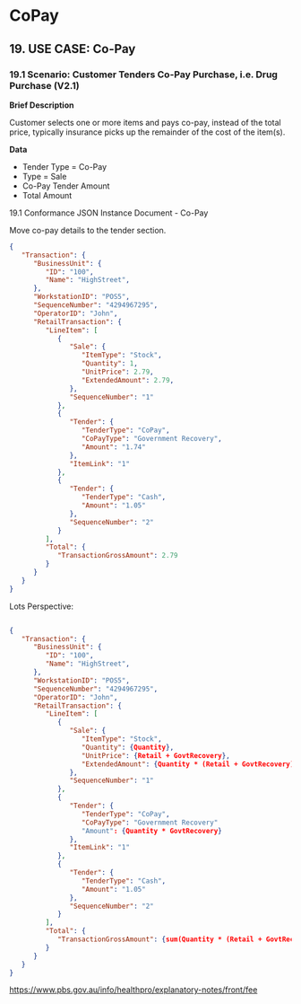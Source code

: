 # CoPay

## **19. USE CASE: Co-Pay**

### **19.1 Scenario: Customer Tenders Co-Pay Purchase, i.e. Drug Purchase (V2.1)**

**Brief Description**

Customer selects one or more items and pays co-pay, instead of the total price, typically insurance picks up the remainder of the cost of the item(s).

**Data** 

-  Tender Type = Co-Pay 
-  Type = Sale 
-  Co-Pay Tender Amount 
-  Total Amount

19.1 Conformance JSON Instance Document - Co-Pay

Move co-pay details to the tender section.

```json
{
   "Transaction": {
      "BusinessUnit": {
         "ID": "100",
         "Name": "HighStreet",
      },
      "WorkstationID": "POS5",
      "SequenceNumber": "4294967295",
      "OperatorID": "John",
      "RetailTransaction": {
         "LineItem": [
            {
               "Sale": {
                  "ItemType": "Stock",
                  "Quantity": 1,
                  "UnitPrice": 2.79,
                  "ExtendedAmount": 2.79,
               },
               "SequenceNumber": "1"
            },
            {
               "Tender": {
                  "TenderType": "CoPay",
                  "CoPayType": "Government Recovery",
                  "Amount": "1.74"
               },
               "ItemLink": "1"
            },
            {
               "Tender": {
                  "TenderType": "Cash",
                  "Amount": "1.05"
               },
               "SequenceNumber": "2"
            }
         ],
         "Total": {
            "TransactionGrossAmount": 2.79
         }
      }
   }
}
```

Lots Perspective:

```json

{
   "Transaction": {
      "BusinessUnit": {
         "ID": "100",
         "Name": "HighStreet",
      },
      "WorkstationID": "POS5",
      "SequenceNumber": "4294967295",
      "OperatorID": "John",
      "RetailTransaction": {
         "LineItem": [
            {
               "Sale": {
                  "ItemType": "Stock",
                  "Quantity": {Quantity},
                  "UnitPrice": {Retail + GovtRecovery},
                  "ExtendedAmount": {Quantity * (Retail + GovtRecovery)},
               },
               "SequenceNumber": "1"
            },
            {
               "Tender": {
                  "TenderType": "CoPay",
                  "CoPayType": "Government Recovery"
                  "Amount": {Quantity * GovtRecovery}
               },
               "ItemLink": "1"
            },
            {
               "Tender": {
                  "TenderType": "Cash",
                  "Amount": "1.05"
               },
               "SequenceNumber": "2"
            }
         ],
         "Total": {
            "TransactionGrossAmount": {sum(Quantity * (Retail + GovtRecovery))}
         }
      }
   }
}
```

https://www.pbs.gov.au/info/healthpro/explanatory-notes/front/fee